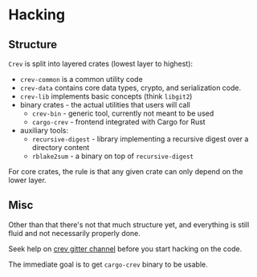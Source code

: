 # Hacking

## Structure

`Crev` is split into layered crates (lowest layer to highest):

* `crev-common` is a common utility code
* `crev-data` contains core data types, crypto, and serialization code.
* `crev-lib` implements basic concepts (think `libgit2`)
* binary crates - the actual utilities that users will call
    * `crev-bin` - generic tool, currently not meant to be used
    * `cargo-crev` - frontend integrated with Cargo for Rust
* auxiliary tools:
    * `recursive-digest` - library implementing a recursive digest
      over a directory content
    * `rblake2sum` - a binary on top of `recursive-digest`

For core crates, the rule is that any given crate can only depend on the lower layer.

## Misc

Other than that there's not that much structure yet, and everything is still fluid
and not necessarily properly done.

Seek help on [crev gitter channel](https://gitter.im/dpc/crev) before you start hacking
on the code.

The immediate goal is to get `cargo-crev` binary to be usable.

